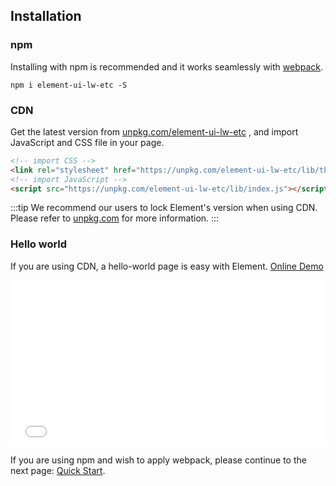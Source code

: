 ## Installation

### npm

Installing with npm is recommended and it works seamlessly with [webpack](https://webpack.js.org/).

```shell
npm i element-ui-lw-etc -S
```

### CDN

Get the latest version from [unpkg.com/element-ui-lw-etc](https://unpkg.com/element-ui-lw-etc/) , and import JavaScript and CSS file in your page.

```html
<!-- import CSS -->
<link rel="stylesheet" href="https://unpkg.com/element-ui-lw-etc/lib/theme-chalk/index.css">
<!-- import JavaScript -->
<script src="https://unpkg.com/element-ui-lw-etc/lib/index.js"></script>
```

:::tip
We recommend our users to lock Element's version when using CDN. Please refer to [unpkg.com](https://unpkg.com) for more information.
:::

### Hello world

If you are using CDN, a hello-world page is easy with Element. [Online Demo](https://codepen.io/ziyoung/pen/rRKYpd)

<iframe height="265" style="width: 100%;" scrolling="no" title="Element demo" src="//codepen.io/ziyoung/embed/rRKYpd/?height=265&theme-id=light&default-tab=html" frameborder="no" allowtransparency="true" allowfullscreen="true">
  See the Pen <a href='https://codepen.io/ziyoung/pen/rRKYpd/'>Element demo</a> by hetech
  (<a href='https://codepen.io/ziyoung'>@ziyoung</a>) on <a href='https://codepen.io'>CodePen</a>.
</iframe>

If you are using npm and wish to apply webpack, please continue to the next page: [Quick Start](/#/en-US/component/quickstart).
